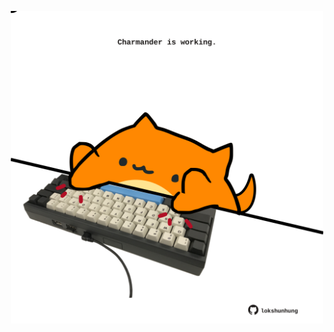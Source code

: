 <!-- built at 13/05/2021, 12:03:45 UTC -->
<p align="center">
  <img width="500" height="500" src="./ReadmeImage.svg">
</p>
